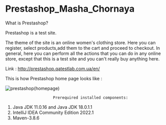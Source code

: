 # Prestashop_Masha_Chornaya

What is Prestashop?

Prestashop is a test site.

The theme of the site is an online women's clothing store.
Here you can register, select products,add them to the cart and proceed to checkout. In general, here you can perform all the actions that you can do in any online store, except that this is a test site and you can't really buy anything here.

Link : http://prestashop.qatestlab.com.ua/en/

This is how Prestashop home page looks like : 

![prestashop(homepage)](https://user-images.githubusercontent.com/105201355/190894043-5ec7c1fa-b52c-45b9-8264-1a0211c87498.png)

                         Prerequired installed components:

1) Java JDK 11.0.16 and Java JDK 18.0.1.1
2) IntelliJ IDEA Community Edition 2022.1
3) Maven-3.8.6


